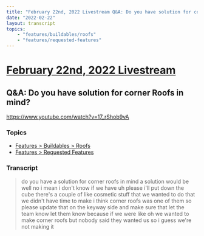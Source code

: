 ```yaml
---
title: "February 22nd, 2022 Livestream Q&A: Do you have solution for corner Roofs in mind?"
date: "2022-02-22"
layout: transcript
topics:
    - "features/buildables/roofs"
    - "features/requested-features"
---
```

# [February 22nd, 2022 Livestream](../2022-02-22.md)
## Q&A: Do you have solution for corner Roofs in mind?
https://www.youtube.com/watch?v=17_rShob9vA

### Topics
* [Features > Buildables > Roofs](../topics/features/buildables/roofs.md)
* [Features > Requested Features](../topics/features/requested-features.md)

### Transcript

> do you have a solution for corner roofs in mind a solution would be well no i mean i don't know if we have uh please i'll put down the cube there's a couple of like cosmetic stuff that we wanted to do that we didn't have time to make i think corner roofs was one of them so please update that on the keyway side and make sure that let the team know let them know because if we were like oh we wanted to make corner roofs but nobody said they wanted us so i guess we're not making it
